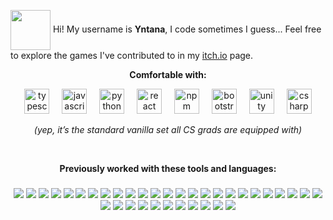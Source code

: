 <p>
  <img src="https://github.com/user-attachments/assets/d4a9ad0d-c92d-4a6b-8f50-d44df4ec6a96" align="center" width="64" />
  Hi! My username is <b>Yntana</b>, I code sometimes I guess... 
  Feel free to explore the games I've contributed to in my <a href="https://vintana.itch.io/">itch.io</a> page.

<p align="center"><b>Comfortable with:</b></p>


<div align="center">
  <img src="https://cdn.jsdelivr.net/gh/devicons/devicon/icons/typescript/typescript-original.svg" height="40" alt="typescript logo"  />
  <img width="12" />
  <img src="https://cdn.jsdelivr.net/gh/devicons/devicon/icons/javascript/javascript-original.svg" height="40" alt="javascript logo"  />
  <img width="12" />
  <img src="https://cdn.jsdelivr.net/gh/devicons/devicon/icons/python/python-original.svg" height="40" alt="python logo"  />
  <img width="12" />
  <img src="https://cdn.jsdelivr.net/gh/devicons/devicon/icons/react/react-original.svg" height="40" alt="react logo"  />
  <img width="12" />
  <img src="https://cdn.jsdelivr.net/gh/devicons/devicon/icons/npm/npm-original-wordmark.svg" height="40" alt="npm logo"  />
  <img width="12" />
  <img src="https://cdn.jsdelivr.net/gh/devicons/devicon/icons/bootstrap/bootstrap-original.svg" height="40" alt="bootstrap logo"  />
  <img width="12" />
  <img src="https://cdn.jsdelivr.net/gh/devicons/devicon/icons/unity/unity-original.svg" height="40" alt="unity logo"  />
  <img width="12" />
  <img src="https://cdn.jsdelivr.net/gh/devicons/devicon/icons/csharp/csharp-original.svg" height="40" alt="csharp logo"  />
</div>
<p align="center"><i>(yep, it’s the standard vanilla set all CS grads are equipped with)</i></p>
<br clear="both">

<p align="center"><b>Previously worked with these tools and languages:</b></p>

###
<div align="center">

  <img src="https://img.shields.io/badge/c-%2300599C.svg?style=plastic&logo=c&logoColor=white" />
  <img src="https://img.shields.io/badge/c%23-%23239120.svg?style=plastic&logo=csharp&logoColor=white" />
  <img src="https://img.shields.io/badge/c++-%2300599C.svg?style=plastic&logo=c%2B%2B&logoColor=white" />
  <img src="https://img.shields.io/badge/css3-%231572B6.svg?style=plastic&logo=css3&logoColor=white" />
  <img src="https://img.shields.io/badge/go-%2300ADD8.svg?style=plastic&logo=go&logoColor=white" />
  <img src="https://img.shields.io/badge/html5-%23E34F26.svg?style=plastic&logo=html5&logoColor=white" />
  <img src="https://img.shields.io/badge/java-%23ED8B00.svg?style=plastic&logo=openjdk&logoColor=white" />
  <img src="https://img.shields.io/badge/javascript-%23323330.svg?style=plastic&logo=javascript&logoColor=%23F7DF1E" />
  <img src="https://img.shields.io/badge/php-%23777BB4.svg?style=plastic&logo=php&logoColor=white" />
  <img src="https://img.shields.io/badge/PowerShell-%235391FE.svg?style=plastic&logo=powershell&logoColor=white" />
  <img src="https://img.shields.io/badge/python-3670A0?style=plastic&logo=python&logoColor=ffdd54" />
  <img src="https://img.shields.io/badge/bash_script-%23121011.svg?style=plastic&logo=gnu-bash&logoColor=white" />
  <img src="https://img.shields.io/badge/typescript-%23007ACC.svg?style=plastic&logo=typescript&logoColor=white" />
  <img src="https://img.shields.io/badge/Windows%20Terminal-%234D4D4D.svg?style=plastic&logo=windows-terminal&logoColor=white" />
  <img src="https://img.shields.io/badge/AWS-%23FF9900.svg?style=plastic&logo=amazon-aws&logoColor=white" />
  <img src="https://img.shields.io/badge/Cloudflare-F38020?style=plastic&logo=Cloudflare&logoColor=white" />
  <img src="https://img.shields.io/badge/Electron-191970?style=plastic&logo=Electron&logoColor=white" />
  <img src="https://img.shields.io/badge/flask-%23000.svg?style=plastic&logo=flask&logoColor=white" />
  <img src="https://img.shields.io/badge/NPM-%23CB3837.svg?style=plastic&logo=npm&logoColor=white" />
  <img src="https://img.shields.io/badge/node.js-6DA55F?style=plastic&logo=node.js&logoColor=white" />
  <img src="https://img.shields.io/badge/react-%2320232a.svg?style=plastic&logo=react&logoColor=%2361DAFB" />
  <img src="https://img.shields.io/badge/SASS-hotpink.svg?style=plastic&logo=SASS&logoColor=white" />
  <img src="https://img.shields.io/badge/vite-%23646CFF.svg?style=plastic&logo=vite&logoColor=white" />
  <img src="https://img.shields.io/badge/bootstrap-%238511FA.svg?style=plastic&logo=bootstrap&logoColor=white" />
  <img src="https://img.shields.io/badge/gunicorn-%298729.svg?style=plastic&logo=gunicorn&logoColor=white" />
  <img src="https://img.shields.io/badge/nginx-%23009639.svg?style=plastic&logo=nginx&logoColor=white" />
  <img src="https://img.shields.io/badge/MariaDB-003545?style=plastic&logo=mariadb&logoColor=white" />
  <img src="https://img.shields.io/badge/mysql-4479A1.svg?style=plastic&logo=mysql&logoColor=white" />
  <img src="https://img.shields.io/badge/Aseprite-FFFFFF?style=plastic&logo=Aseprite&logoColor=#7D929E" />
  <img src="https://img.shields.io/badge/Gimp-657D8B?style=plastic&logo=gimp&logoColor=FFFFFF" />
  <img src="https://img.shields.io/badge/Krita-203759?style=plastic&logo=krita&logoColor=EEF37B" />
  <img src="https://img.shields.io/badge/figma-%23F24E1E.svg?style=plastic&logo=figma&logoColor=white" />
  <img src="https://img.shields.io/badge/github-%23121011.svg?style=plastic&logo=github&logoColor=white" />
  <img src="https://img.shields.io/badge/git-%23F05033.svg?style=plastic&logo=git&logoColor=white" />
  <img src="https://img.shields.io/badge/bitbucket-%230047B3.svg?style=plastic&logo=bitbucket&logoColor=white" />
  <img src="https://img.shields.io/badge/Postman-FF6C37?style=plastic&logo=postman&logoColor=white" />
